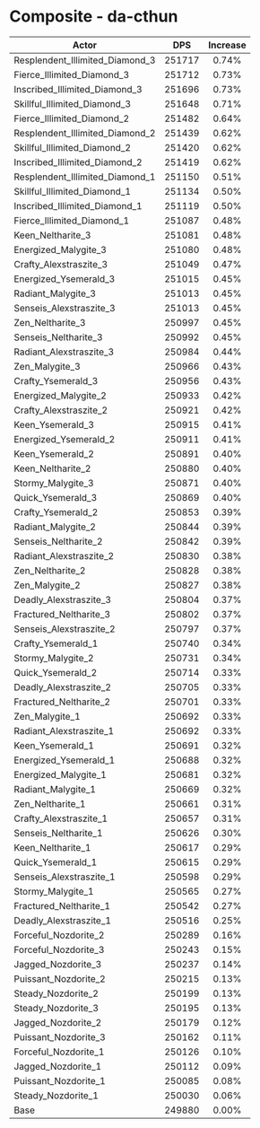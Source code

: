 # Composite - da-cthun
| Actor | DPS | Increase |
|---|:---:|:---:|
|Resplendent_Illimited_Diamond_3|251717|0.74%|
|Fierce_Illimited_Diamond_3|251712|0.73%|
|Inscribed_Illimited_Diamond_3|251696|0.73%|
|Skillful_Illimited_Diamond_3|251648|0.71%|
|Fierce_Illimited_Diamond_2|251482|0.64%|
|Resplendent_Illimited_Diamond_2|251439|0.62%|
|Skillful_Illimited_Diamond_2|251420|0.62%|
|Inscribed_Illimited_Diamond_2|251419|0.62%|
|Resplendent_Illimited_Diamond_1|251150|0.51%|
|Skillful_Illimited_Diamond_1|251134|0.50%|
|Inscribed_Illimited_Diamond_1|251119|0.50%|
|Fierce_Illimited_Diamond_1|251087|0.48%|
|Keen_Neltharite_3|251081|0.48%|
|Energized_Malygite_3|251080|0.48%|
|Crafty_Alexstraszite_3|251049|0.47%|
|Energized_Ysemerald_3|251015|0.45%|
|Radiant_Malygite_3|251013|0.45%|
|Senseis_Alexstraszite_3|251013|0.45%|
|Zen_Neltharite_3|250997|0.45%|
|Senseis_Neltharite_3|250992|0.45%|
|Radiant_Alexstraszite_3|250984|0.44%|
|Zen_Malygite_3|250966|0.43%|
|Crafty_Ysemerald_3|250956|0.43%|
|Energized_Malygite_2|250933|0.42%|
|Crafty_Alexstraszite_2|250921|0.42%|
|Keen_Ysemerald_3|250915|0.41%|
|Energized_Ysemerald_2|250911|0.41%|
|Keen_Ysemerald_2|250891|0.40%|
|Keen_Neltharite_2|250880|0.40%|
|Stormy_Malygite_3|250871|0.40%|
|Quick_Ysemerald_3|250869|0.40%|
|Crafty_Ysemerald_2|250853|0.39%|
|Radiant_Malygite_2|250844|0.39%|
|Senseis_Neltharite_2|250842|0.39%|
|Radiant_Alexstraszite_2|250830|0.38%|
|Zen_Neltharite_2|250828|0.38%|
|Zen_Malygite_2|250827|0.38%|
|Deadly_Alexstraszite_3|250804|0.37%|
|Fractured_Neltharite_3|250802|0.37%|
|Senseis_Alexstraszite_2|250797|0.37%|
|Crafty_Ysemerald_1|250740|0.34%|
|Stormy_Malygite_2|250731|0.34%|
|Quick_Ysemerald_2|250714|0.33%|
|Deadly_Alexstraszite_2|250705|0.33%|
|Fractured_Neltharite_2|250701|0.33%|
|Zen_Malygite_1|250692|0.33%|
|Radiant_Alexstraszite_1|250692|0.33%|
|Keen_Ysemerald_1|250691|0.32%|
|Energized_Ysemerald_1|250688|0.32%|
|Energized_Malygite_1|250681|0.32%|
|Radiant_Malygite_1|250669|0.32%|
|Zen_Neltharite_1|250661|0.31%|
|Crafty_Alexstraszite_1|250657|0.31%|
|Senseis_Neltharite_1|250626|0.30%|
|Keen_Neltharite_1|250617|0.29%|
|Quick_Ysemerald_1|250615|0.29%|
|Senseis_Alexstraszite_1|250598|0.29%|
|Stormy_Malygite_1|250565|0.27%|
|Fractured_Neltharite_1|250542|0.27%|
|Deadly_Alexstraszite_1|250516|0.25%|
|Forceful_Nozdorite_2|250289|0.16%|
|Forceful_Nozdorite_3|250243|0.15%|
|Jagged_Nozdorite_3|250237|0.14%|
|Puissant_Nozdorite_2|250215|0.13%|
|Steady_Nozdorite_2|250199|0.13%|
|Steady_Nozdorite_3|250195|0.13%|
|Jagged_Nozdorite_2|250179|0.12%|
|Puissant_Nozdorite_3|250162|0.11%|
|Forceful_Nozdorite_1|250126|0.10%|
|Jagged_Nozdorite_1|250112|0.09%|
|Puissant_Nozdorite_1|250085|0.08%|
|Steady_Nozdorite_1|250030|0.06%|
|Base|249880|0.00%|
